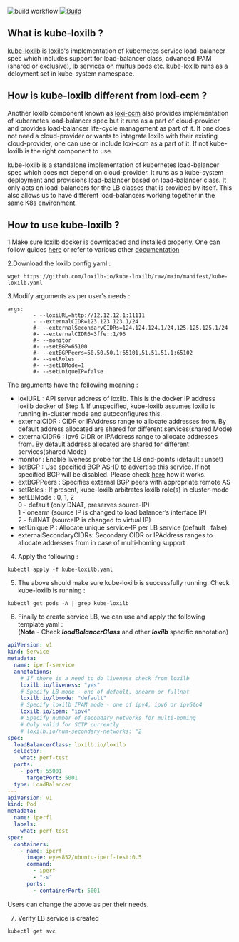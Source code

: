 ![build workflow](https://github.com/loxilb-io/kube-loxilb/actions/workflows/docker-publish.yml/badge.svg)  [![Build](https://github.com/loxilb-io/kube-loxilb/actions/workflows/build-check.yml/badge.svg)](https://github.com/loxilb-io/kube-loxilb/actions/workflows/build-check.yml)   

## What is kube-loxilb ?

[kube-loxilb](https://github.com/loxilb-io/kube-loxilb) is [loxilb](https://github.com/loxilb-io/loxilb)'s implementation of kubernetes service load-balancer spec which includes support for load-balancer class, advanced IPAM (shared or exclusive), lb services on multus pods etc. kube-loxilb runs as a deloyment set in kube-system namespace. 

## How is kube-loxilb different from loxi-ccm ?

Another loxilb component known as [loxi-ccm](https://github.com/loxilb-io/loxi-ccm) also provides implementation of kubernetes load-balancer spec but it runs as a part of cloud-provider and provides load-balancer life-cycle management as part of it. If one does not need a cloud-provider or wants to integrate loxilb with their existing cloud-provider, one can use or include loxi-ccm as a part of it. If not kube-loxilb is the right component to use.

kube-loxilb is a standalone implementation of kubernetes load-balancer spec which does not depend on cloud-provider. It runs as a kube-system deployment and provisions load-balancer based on load-balancer class. It only acts on load-balancers for the LB classes that is provided by itself. This also allows us to have different load-balancers working together in the same K8s environment.

## How to use kube-loxilb ?

1.Make sure loxilb docker is downloaded and installed properly. One can follow guides [here](https://loxilb-io.github.io/loxilbdocs/run/) or refer to various other [documentation](https://loxilb-io.github.io/loxilbdocs/#how-to-guides)

2.Download the loxilb config yaml :

```
wget https://github.com/loxilb-io/kube-loxilb/raw/main/manifest/kube-loxilb.yaml
```

3.Modify arguments as per user's needs :
```
args:
        - --loxiURL=http://12.12.12.1:11111
        - --externalCIDR=123.123.123.1/24
        #- --externalSecondaryCIDRs=124.124.124.1/24,125.125.125.1/24
        #- --externalCIDR6=3ffe::1/96
        #- --monitor
        #- --setBGP=65100
        #- --extBGPPeers=50.50.50.1:65101,51.51.51.1:65102
        #- --setRoles
        #- --setLBMode=1
        #- --setUniqueIP=false
```

The arguments have the following meaning :    
- loxiURL : API server address of loxilb. This is the docker IP address loxilb docker of Step 1. If unspecified, kube-loxilb assumes loxilb is running in-cluster mode and autoconfigures this.
- externalCIDR : CIDR or IPAddress range to allocate addresses from. By default address allocated are shared for different services(shared Mode)
- externalCIDR6 : Ipv6 CIDR or IPAddress range to allocate addresses from. By default address allocated are shared for different services(shared Mode)   
- monitor : Enable liveness probe for the LB end-points (default : unset)    
- setBGP : Use specified BGP AS-ID to advertise this service. If not specified BGP will be disabled. Please check [here](https://github.com/loxilb-io/loxilbdocs/blob/main/docs/integrate_bgp_eng.md) how it works.
- extBGPPeers : Specifies external BGP peers with appropriate remote AS
- setRoles : If present, kube-loxilb arbitrates loxilb role(s) in cluster-mode
- setLBMode : 0, 1, 2   
  0 - default (only DNAT, preserves source-IP)       
  1 - onearm (source IP is changed to load balancer’s interface IP)     
  2 - fullNAT (sourceIP is changed to virtual IP)    
- setUniqueIP : Allocate unique service-IP per LB service (default : false)   
- externalSecondaryCIDRs: Secondary CIDR or IPAddress ranges to allocate addresses from in case of multi-homing support    

4. Apply the following :
```
kubectl apply -f kube-loxilb.yaml
```

5. The above should make sure kube-loxilb is successfully running. Check kube-loxilb is running :

```
kubectl get pods -A | grep kube-loxilb
```


6. Finally to create service LB, we can use and apply the following template yaml :   
(<b>Note</b> -  Check <b>*loadBalancerClass*</b> and other <b>*loxilb*</b> specific annotation)   
```yaml
apiVersion: v1
kind: Service
metadata:
  name: iperf-service
  annotations:
    # If there is a need to do liveness check from loxilb
    loxilb.io/liveness: "yes"
    # Specify LB mode - one of default, onearm or fullnat 
    loxilb.io/lbmode: "default"
    # Specify loxilb IPAM mode - one of ipv4, ipv6 or ipv6to4 
    loxilb.io/ipam: "ipv4"
    # Specify number of secondary networks for multi-homing
    # Only valid for SCTP currently
    # loxilb.io/num-secondary-networks: "2 
spec:
  loadBalancerClass: loxilb.io/loxilb
  selector:
    what: perf-test
  ports:
    - port: 55001
      targetPort: 5001
  type: LoadBalancer
---
apiVersion: v1
kind: Pod
metadata:
  name: iperf1
  labels:
    what: perf-test
spec:
  containers:
    - name: iperf
      image: eyes852/ubuntu-iperf-test:0.5
      command:
        - iperf
        - "-s"
      ports:
        - containerPort: 5001
```
Users can change the above as per their needs.

7. Verify LB service is created
```
kubectl get svc
```   

